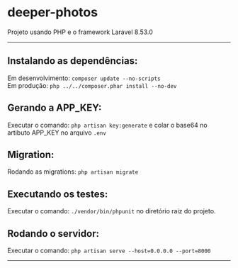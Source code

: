 # deeper-photos

Projeto usando PHP e o framework Laravel 8.53.0

<hr>

Instalando as dependências:
---------------------------
Em desenvolvimento: `composer update --no-scripts`<br>
Em produção: `php ../../composer.phar install --no-dev`

Gerando a APP_KEY:
------------------
Executar o comando: `php artisan key:generate` e colar o base64 no artibuto  APP_KEY no arquivo `.env`

Migration:
----------
Rodando as migrations: `php artisan migrate`

Executando os testes:
---------------------
Executar o comando: `./vendor/bin/phpunit` no diretório raiz do projeto.

Rodando o servidor:
-------------------
Executar o comando: `php artisan serve --host=0.0.0.0 --port=8000`

<hr>